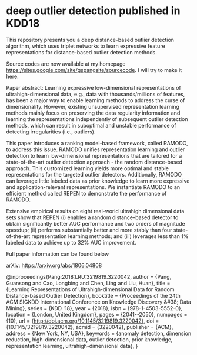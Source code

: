 # deep outlier detection published in KDD18

This repository presents you a deep distance-based outlier detection algorithm, which uses triplet networks to learn expressive feature representations for distance-based outlier detection methods.

Source codes are now available at my homepage https://sites.google.com/site/gspangsite/sourcecode. I will try to make it here.

Paper abstract:
Learning expressive low-dimensional representations of ultrahigh-dimensional data, e.g., data with thousands/millions of features, has been a major way to enable learning methods to address the curse of dimensionality. However, existing unsupervised representation learning methods mainly focus on preserving the data regularity information and learning the representations independently of subsequent outlier detection methods, which can result in suboptimal and unstable performance of detecting irregularities (i.e., outliers).

This paper introduces a ranking model-based framework, called RAMODO, to address this issue. RAMODO unifies representation learning and outlier detection to learn low-dimensional representations that are tailored for a state-of-the-art outlier detection approach - the random distance-based approach. This customized learning yields more optimal and stable representations for the targeted outlier detectors. Additionally, RAMODO can leverage little labeled data as prior knowledge to learn more expressive and application-relevant representations. We instantiate RAMODO to an efficient method called REPEN to demonstrate the performance of RAMODO.

Extensive empirical results on eight real-world ultrahigh dimensional data sets show that REPEN (i) enables a random distance-based detector to obtain significantly better AUC performance and two orders of magnitude speedup; (ii) performs substantially better and more stably than four state-of-the-art representation learning methods; and (iii) leverages less than 1% labeled data to achieve up to 32% AUC improvement.

Full paper information can be found below

arXiv: https://arxiv.org/abs/1806.04808

@inproceedings{Pang:2018:LRU:3219819.3220042,
 author = {Pang, Guansong and Cao, Longbing and Chen, Ling and Liu, Huan},
 title = {Learning Representations of Ultrahigh-dimensional Data for Random Distance-based Outlier Detection},
 booktitle = {Proceedings of the 24th ACM SIGKDD International Conference on Knowledge Discovery \&\#38; Data Mining},
 series = {KDD '18},
 year = {2018},
 isbn = {978-1-4503-5552-0},
 location = {London, United Kingdom},
 pages = {2041--2050},
 numpages = {10},
 url = {http://doi.acm.org/10.1145/3219819.3220042},
 doi = {10.1145/3219819.3220042},
 acmid = {3220042},
 publisher = {ACM},
 address = {New York, NY, USA},
 keywords = {anomaly detection, dimension reduction, high-dimensional data, outlier detection, prior knowledge, representation learning, ultrahigh-dimensional data},
} 
